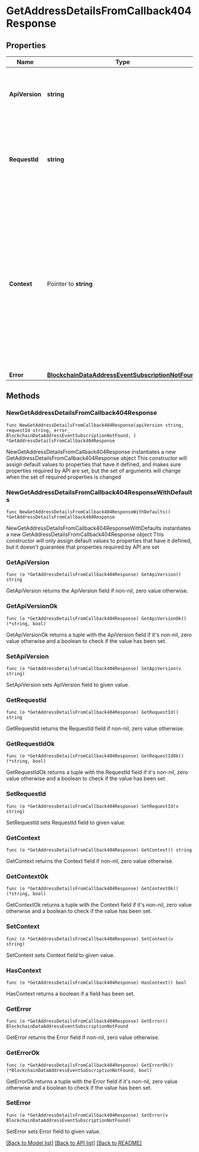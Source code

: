 # GetAddressDetailsFromCallback404Response

## Properties

Name | Type | Description | Notes
------------ | ------------- | ------------- | -------------
**ApiVersion** | **string** | Specifies the version of the API that incorporates this endpoint. | 
**RequestId** | **string** | Defines the ID of the request. The &#x60;requestId&#x60; is generated by Crypto APIs and it&#39;s unique for every request. | 
**Context** | Pointer to **string** | In batch situations the user can use the context to correlate responses with requests. This property is present regardless of whether the response was successful or returned as an error. &#x60;context&#x60; is specified by the user. | [optional] 
**Error** | [**BlockchainDataAddressEventSubscriptionNotFound**](BlockchainDataAddressEventSubscriptionNotFound.md) |  | 

## Methods

### NewGetAddressDetailsFromCallback404Response

`func NewGetAddressDetailsFromCallback404Response(apiVersion string, requestId string, error_ BlockchainDataAddressEventSubscriptionNotFound, ) *GetAddressDetailsFromCallback404Response`

NewGetAddressDetailsFromCallback404Response instantiates a new GetAddressDetailsFromCallback404Response object
This constructor will assign default values to properties that have it defined,
and makes sure properties required by API are set, but the set of arguments
will change when the set of required properties is changed

### NewGetAddressDetailsFromCallback404ResponseWithDefaults

`func NewGetAddressDetailsFromCallback404ResponseWithDefaults() *GetAddressDetailsFromCallback404Response`

NewGetAddressDetailsFromCallback404ResponseWithDefaults instantiates a new GetAddressDetailsFromCallback404Response object
This constructor will only assign default values to properties that have it defined,
but it doesn't guarantee that properties required by API are set

### GetApiVersion

`func (o *GetAddressDetailsFromCallback404Response) GetApiVersion() string`

GetApiVersion returns the ApiVersion field if non-nil, zero value otherwise.

### GetApiVersionOk

`func (o *GetAddressDetailsFromCallback404Response) GetApiVersionOk() (*string, bool)`

GetApiVersionOk returns a tuple with the ApiVersion field if it's non-nil, zero value otherwise
and a boolean to check if the value has been set.

### SetApiVersion

`func (o *GetAddressDetailsFromCallback404Response) SetApiVersion(v string)`

SetApiVersion sets ApiVersion field to given value.


### GetRequestId

`func (o *GetAddressDetailsFromCallback404Response) GetRequestId() string`

GetRequestId returns the RequestId field if non-nil, zero value otherwise.

### GetRequestIdOk

`func (o *GetAddressDetailsFromCallback404Response) GetRequestIdOk() (*string, bool)`

GetRequestIdOk returns a tuple with the RequestId field if it's non-nil, zero value otherwise
and a boolean to check if the value has been set.

### SetRequestId

`func (o *GetAddressDetailsFromCallback404Response) SetRequestId(v string)`

SetRequestId sets RequestId field to given value.


### GetContext

`func (o *GetAddressDetailsFromCallback404Response) GetContext() string`

GetContext returns the Context field if non-nil, zero value otherwise.

### GetContextOk

`func (o *GetAddressDetailsFromCallback404Response) GetContextOk() (*string, bool)`

GetContextOk returns a tuple with the Context field if it's non-nil, zero value otherwise
and a boolean to check if the value has been set.

### SetContext

`func (o *GetAddressDetailsFromCallback404Response) SetContext(v string)`

SetContext sets Context field to given value.

### HasContext

`func (o *GetAddressDetailsFromCallback404Response) HasContext() bool`

HasContext returns a boolean if a field has been set.

### GetError

`func (o *GetAddressDetailsFromCallback404Response) GetError() BlockchainDataAddressEventSubscriptionNotFound`

GetError returns the Error field if non-nil, zero value otherwise.

### GetErrorOk

`func (o *GetAddressDetailsFromCallback404Response) GetErrorOk() (*BlockchainDataAddressEventSubscriptionNotFound, bool)`

GetErrorOk returns a tuple with the Error field if it's non-nil, zero value otherwise
and a boolean to check if the value has been set.

### SetError

`func (o *GetAddressDetailsFromCallback404Response) SetError(v BlockchainDataAddressEventSubscriptionNotFound)`

SetError sets Error field to given value.



[[Back to Model list]](../README.md#documentation-for-models) [[Back to API list]](../README.md#documentation-for-api-endpoints) [[Back to README]](../README.md)


